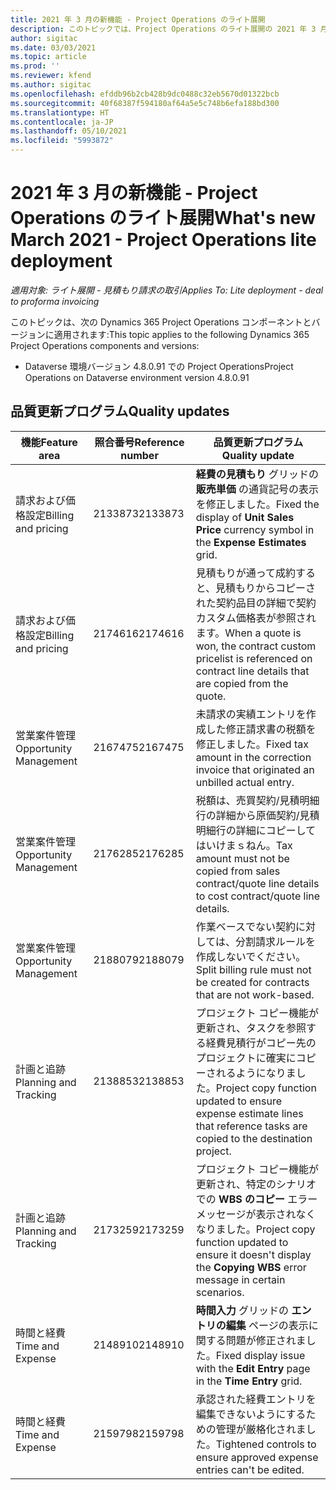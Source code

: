 ```yaml
---
title: 2021 年 3 月の新機能 - Project Operations のライト展開
description: このトピックでは、Project Operations のライト展開の 2021 年 3 月リリースで利用可能な品質更新について説明します。
author: sigitac
ms.date: 03/03/2021
ms.topic: article
ms.prod: ''
ms.reviewer: kfend
ms.author: sigitac
ms.openlocfilehash: efddb96b2cb428b9dc0488c32eb5670d01322bcb
ms.sourcegitcommit: 40f68387f594180af64a5e5c748b6efa188bd300
ms.translationtype: HT
ms.contentlocale: ja-JP
ms.lasthandoff: 05/10/2021
ms.locfileid: "5993872"
---
```

# <a name="whats-new-march-2021---project-operations-lite-deployment"></a><span data-ttu-id="0dacb-103">2021 年 3 月の新機能 - Project Operations のライト展開</span><span class="sxs-lookup"><span data-stu-id="0dacb-103">What's new March 2021 - Project Operations lite deployment</span></span>

<span data-ttu-id="0dacb-104">_適用対象: ライト展開 - 見積もり請求の取引_</span><span class="sxs-lookup"><span data-stu-id="0dacb-104">_Applies To: Lite deployment - deal to proforma invoicing_</span></span>


<span data-ttu-id="0dacb-105">このトピックは、次の Dynamics 365 Project Operations コンポーネントとバージョンに適用されます:</span><span class="sxs-lookup"><span data-stu-id="0dacb-105">This topic applies to the following Dynamics 365 Project Operations components and versions:</span></span>

- <span data-ttu-id="0dacb-106">Dataverse 環境バージョン 4.8.0.91 での Project Operations</span><span class="sxs-lookup"><span data-stu-id="0dacb-106">Project Operations on Dataverse environment version 4.8.0.91</span></span> 

## <a name="quality-updates"></a><span data-ttu-id="0dacb-107">品質更新プログラム</span><span class="sxs-lookup"><span data-stu-id="0dacb-107">Quality updates</span></span>

| <span data-ttu-id="0dacb-108">**機能**</span><span class="sxs-lookup"><span data-stu-id="0dacb-108">**Feature area**</span></span> | <span data-ttu-id="0dacb-109">**照合番号**</span><span class="sxs-lookup"><span data-stu-id="0dacb-109">**Reference number**</span></span> | <span data-ttu-id="0dacb-110">**品質更新プログラム**</span><span class="sxs-lookup"><span data-stu-id="0dacb-110">**Quality update**</span></span> |
| --- | --- | --- |
| <span data-ttu-id="0dacb-111">請求および価格設定</span><span class="sxs-lookup"><span data-stu-id="0dacb-111">Billing and pricing</span></span> | <span data-ttu-id="0dacb-112">2133873</span><span class="sxs-lookup"><span data-stu-id="0dacb-112">2133873</span></span> | <span data-ttu-id="0dacb-113">**経費の見積もり** グリッドの **販売単価** の通貨記号の表示を修正しました。</span><span class="sxs-lookup"><span data-stu-id="0dacb-113">Fixed the display of **Unit Sales Price** currency symbol in the **Expense Estimates** grid.</span></span> |
| <span data-ttu-id="0dacb-114">請求および価格設定</span><span class="sxs-lookup"><span data-stu-id="0dacb-114">Billing and pricing</span></span> | <span data-ttu-id="0dacb-115">2174616</span><span class="sxs-lookup"><span data-stu-id="0dacb-115">2174616</span></span> | <span data-ttu-id="0dacb-116">見積もりが通って成約すると、見積もりからコピーされた契約品目の詳細で契約カスタム価格表が参照されます。</span><span class="sxs-lookup"><span data-stu-id="0dacb-116">When a quote is won, the contract custom pricelist is referenced on contract line details that are copied from the quote.</span></span> |
| <span data-ttu-id="0dacb-117">営業案件管理</span><span class="sxs-lookup"><span data-stu-id="0dacb-117">Opportunity Management</span></span> | <span data-ttu-id="0dacb-118">2167475</span><span class="sxs-lookup"><span data-stu-id="0dacb-118">2167475</span></span> | <span data-ttu-id="0dacb-119">未請求の実績エントリを作成した修正請求書の税額を修正しました。</span><span class="sxs-lookup"><span data-stu-id="0dacb-119">Fixed tax amount in the correction invoice that originated an unbilled actual entry.</span></span> |
| <span data-ttu-id="0dacb-120">営業案件管理</span><span class="sxs-lookup"><span data-stu-id="0dacb-120">Opportunity Management</span></span> | <span data-ttu-id="0dacb-121">2176285</span><span class="sxs-lookup"><span data-stu-id="0dacb-121">2176285</span></span> | <span data-ttu-id="0dacb-122">税額は、売買契約/見積明細行の詳細から原価契約/見積明細行の詳細にコピーしてはいけまｓねん。</span><span class="sxs-lookup"><span data-stu-id="0dacb-122">Tax amount must not be copied from sales contract/quote line details to cost contract/quote line details.</span></span> |
| <span data-ttu-id="0dacb-123">営業案件管理</span><span class="sxs-lookup"><span data-stu-id="0dacb-123">Opportunity Management</span></span> | <span data-ttu-id="0dacb-124">2188079</span><span class="sxs-lookup"><span data-stu-id="0dacb-124">2188079</span></span> | <span data-ttu-id="0dacb-125">作業ベースでない契約に対しては、分割請求ルールを作成しないでください。</span><span class="sxs-lookup"><span data-stu-id="0dacb-125">Split billing rule must not be created for contracts that are not work-based.</span></span> |
| <span data-ttu-id="0dacb-126">計画と追跡</span><span class="sxs-lookup"><span data-stu-id="0dacb-126">Planning and Tracking</span></span> | <span data-ttu-id="0dacb-127">2138853</span><span class="sxs-lookup"><span data-stu-id="0dacb-127">2138853</span></span> | <span data-ttu-id="0dacb-128">プロジェクト コピー機能が更新され、タスクを参照する経費見積行がコピー先のプロジェクトに確実にコピーされるようになりました。</span><span class="sxs-lookup"><span data-stu-id="0dacb-128">Project copy function updated to ensure expense estimate lines that reference tasks are copied to the destination project.</span></span> |
| <span data-ttu-id="0dacb-129">計画と追跡</span><span class="sxs-lookup"><span data-stu-id="0dacb-129">Planning and Tracking</span></span> | <span data-ttu-id="0dacb-130">2173259</span><span class="sxs-lookup"><span data-stu-id="0dacb-130">2173259</span></span> | <span data-ttu-id="0dacb-131">プロジェクト コピー機能が更新され、特定のシナリオでの **WBS のコピー** エラーメッセージが表示されなくなりました。</span><span class="sxs-lookup"><span data-stu-id="0dacb-131">Project copy function updated to ensure it doesn't display the **Copying WBS** error message in certain scenarios.</span></span> |
| <span data-ttu-id="0dacb-132">時間と経費</span><span class="sxs-lookup"><span data-stu-id="0dacb-132">Time and Expense</span></span> | <span data-ttu-id="0dacb-133">2148910</span><span class="sxs-lookup"><span data-stu-id="0dacb-133">2148910</span></span> | <span data-ttu-id="0dacb-134">**時間入力** グリッドの **エントリの編集** ページの表示に関する問題が修正されました。</span><span class="sxs-lookup"><span data-stu-id="0dacb-134">Fixed display issue with the **Edit Entry** page in the **Time Entry** grid.</span></span> |
| <span data-ttu-id="0dacb-135">時間と経費</span><span class="sxs-lookup"><span data-stu-id="0dacb-135">Time and Expense</span></span> | <span data-ttu-id="0dacb-136">2159798</span><span class="sxs-lookup"><span data-stu-id="0dacb-136">2159798</span></span> | <span data-ttu-id="0dacb-137">承認された経費エントリを編集できないようにするための管理が厳格化されました。</span><span class="sxs-lookup"><span data-stu-id="0dacb-137">Tightened controls to ensure approved expense entries can't be edited.</span></span> |


